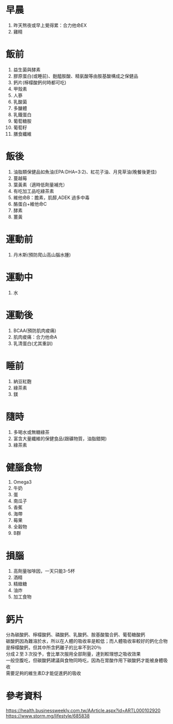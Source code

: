 # 早晨
1. 昨天熬夜或早上覺得累：合力他命EX   
2. 雞精  

# 飯前  
1. 益生菌與酵素
2. 膠原蛋白(或睡前)、麩醯胺酸、精氨酸等由胺基酸構成之保健品
3. 鈣片(檸檬酸鈣何時都可吃)  
4. 甲殼素  
5. 人篸  
6. 乳酸菌    
7. 多醣體  
8. 乳鐵蛋白  
9. 葡萄糖胺  
10. 葡萄籽
11. 膳食纖維

# 飯後  
1. 油脂類保健品如魚油(EPA:DHA=3:2)、紅花子油、月見草油(晚餐後更佳)  
2. 蔓越莓  
3. 葉黃素（適時低劑量補充）    
4. 有吃加工品吃綠茶素   
5. 維他命B：膽素，肌醇,ADEK   過多中毒      
6. 酪蛋白+維他命C   
7. 酵素  
8. 薑黃  

# 運動前  
1. 丹木斯(預防爬山高山腦水腫)  

# 運動中  
1. 水  

# 運動後  
1. BCAA(預防肌肉痠痛)  
2. 肌肉痠痛：合力他命A  
3. 乳清蛋白(尤其重訓)   

# 睡前  
1. 納豆紅麴  
2. 綠茶素      
3. 鎂

# 隨時  
1. 多喝水或無糖綠茶  
2. 富含大量纖維的保健食品(跟礦物質，油脂錯開)  
3. 綠茶素  

# 健腦食物
1.  Omega3  
2.  牛奶  
3.  蛋  
4.  南瓜子  
5.  香蕉  
6.  海帶  
7.  莓果  
8.  全穀物  
9.  B群  

# 損腦
1. 高劑量咖啡因，一天只能3-5杯    
2. 酒精  
3. 精緻糖  
4. 油炸  
5. 加工食物  

# 鈣片
分為碳酸鈣、檸檬酸鈣、磷酸鈣、乳酸鈣、胺基酸螯合鈣、葡萄糖酸鈣  
碳酸鈣因為難溶於水，所以在人體的吸收率是較低；而人體吸收率較好的鈣化合物是檸檬酸鈣，但其中所含鈣離子的比率不到20％  
分成２至３次投予，會比單次服用全部劑量，達到較理想之吸收效果   
一般空腹吃，但碳酸鈣建議與食物同時吃，因為在胃酸作用下碳酸鈣才能被身體吸收   
需要足夠的維生素D才能促進鈣的吸收  


# 參考資料  
https://health.businessweekly.com.tw/AArticle.aspx?id=ARTL000102920  
https://www.storm.mg/lifestyle/685838  
